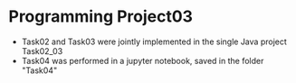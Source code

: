 # Programming Project03

- Task02 and Task03 were jointly implemented in the single Java project Task02_03
- Task04 was performed in a jupyter notebook, saved in the folder "Task04"